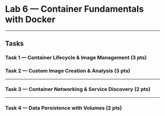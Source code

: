 # Lab 6 — Container Fundamentals with Docker
---

## Tasks

### Task 1 — Container Lifecycle & Image Management (3 pts)


### Task 2 — Custom Image Creation & Analysis (3 pts)

---

### Task 3 — Container Networking & Service Discovery (2 pts)

---

### Task 4 — Data Persistence with Volumes (2 pts)